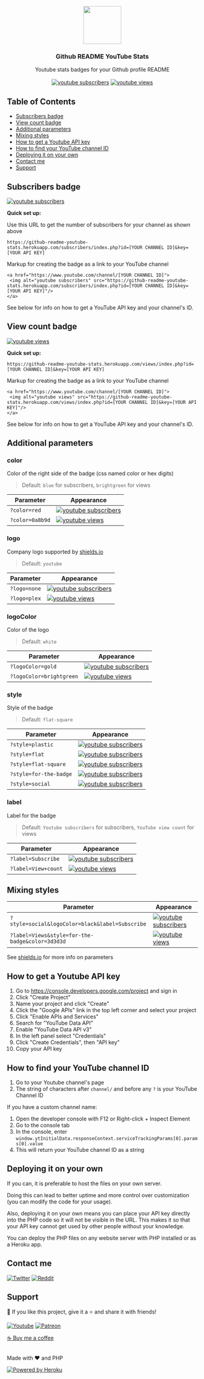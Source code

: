 <p align="center">
  <img src="https://i.imgur.com/0QRyKo9.png" width="100px"/>
  <h3 align="center">Github README YouTube Stats</h3>

  <p align="center">
    Youtube stats badges for your Github profile README
    <br />
    <br />
    <a href="https://www.youtube.com/channel/UCipSxT7a3rn81vGLw9lqRkg?sub_confirmation=1"><img alt="youtube subscribers" title="Subscribe to my YouTube channel" src="https://freshidea.com/jonah/youtube-api/subscribers-badge.php?style=for-the-badge&logo="/></a> 
  <a href="https://www.youtube.com/channel/UCipSxT7a3rn81vGLw9lqRkg"><img alt="youtube views" title="YouTube views" src="https://freshidea.com/jonah/youtube-api/view-count-badge.php?style=for-the-badge&logo="/></a>
  </p>
</p>

## Table of Contents

* [Subscribers badge](#subscribers-badge)
* [View count badge](#view-count-badge)
* [Additional parameters](#additional-parameters)
* [Mixing styles](#mixing-styles)
* [How to get a Youtube API key](#how-to-get-a-youtube-api-key)
* [How to find your YouTube channel ID](#how-to-find-your-youtube-channel-id)
* [Deploying it on your own](#deploying-it-on-your-own)
* [Contact me](#contact-me)
* [Support](#support)

## Subscribers badge

<a href="https://www.youtube.com/channel/UCipSxT7a3rn81vGLw9lqRkg?sub_confirmation=1"><img alt="youtube subscribers" title="Subscribe to my YouTube channel" src="https://freshidea.com/jonah/youtube-api/subscribers-badge.php"/></a>

<b>Quick set up:</b>

Use this URL to get the number of subscribers for your channel as shown above

`https://github-readme-youtube-stats.herokuapp.com/subscribers/index.php?id=[YOUR CHANNEL ID]&key=[YOUR API KEY]`

Markup for creating the badge as a link to your YouTube channel

    <a href="https://www.youtube.com/channel/[YOUR CHANNEL ID]">
     <img alt="youtube subscribers" src="https://github-readme-youtube-stats.herokuapp.com/subscribers/index.php?id=[YOUR CHANNEL ID]&key=[YOUR API KEY]"/>
    </a>
    
See below for info on how to get a YouTube API key and your channel's ID.

## View count badge

<a href="https://www.youtube.com/channel/UCipSxT7a3rn81vGLw9lqRkg"><img alt="youtube views" title="YouTube views" src="https://freshidea.com/jonah/youtube-api/view-count-badge.php"/></a>

<b>Quick set up:</b>

`https://github-readme-youtube-stats.herokuapp.com/views/index.php?id=[YOUR CHANNEL ID]&key=[YOUR API KEY]`

Markup for creating the badge as a link to your YouTube channel

    <a href="https://www.youtube.com/channel/[YOUR CHANNEL ID]">
     <img alt="youtube views" src="https://github-readme-youtube-stats.herokuapp.com/views/index.php?id=[YOUR CHANNEL ID]&key=[YOUR API KEY]"/>
    </a>
    
See below for info on how to get a YouTube API key and your channel's ID.
    
## Additional parameters

### color

Color of the right side of the badge (css named color or hex digits)

> Default: `blue` for subscribers, `brightgreen` for views

| Parameter | Appearance |
| --- | --- |
| `?color=red` | <a href="https://www.youtube.com/channel/UCipSxT7a3rn81vGLw9lqRkg?sub_confirmation=1"><img alt="youtube subscribers" title="Subscribe to my YouTube channel" src="https://freshidea.com/jonah/youtube-api/subscribers-badge.php?color=red"/></a> |
| `?color=0a8b9d` | <a href="https://www.youtube.com/channel/UCipSxT7a3rn81vGLw9lqRkg?sub_confirmation=1"><img alt="youtube views" title="Subscribe to my YouTube channel" src="https://freshidea.com/jonah/youtube-api/view-count-badge.php?color=0a8b9d"/></a> |

### logo

Company logo supported by [shields.io](https://shields.io/#styles)

> Default: `youtube`

| Parameter | Appearance |
| --- | --- |
| `?logo=none` | <a href="https://www.youtube.com/channel/UCipSxT7a3rn81vGLw9lqRkg?sub_confirmation=1"><img alt="youtube subscribers" title="Subscribe to my YouTube channel" src="https://freshidea.com/jonah/youtube-api/subscribers-badge.php?logo=none"/></a> |
| `?logo=plex` | <a href="https://www.youtube.com/channel/UCipSxT7a3rn81vGLw9lqRkg?sub_confirmation=1"><img alt="youtube views" title="Subscribe to my YouTube channel" src="https://freshidea.com/jonah/youtube-api/view-count-badge.php?logo=plex"/></a> |

### logoColor

Color of the logo

> Default: `white`

| Parameter | Appearance |
| --- | --- |
| `?logoColor=gold` | <a href="https://www.youtube.com/channel/UCipSxT7a3rn81vGLw9lqRkg?sub_confirmation=1"><img alt="youtube subscribers" title="Subscribe to my YouTube channel" src="https://freshidea.com/jonah/youtube-api/subscribers-badge.php?logoColor=gold#"/></a> |
| `?logoColor=brightgreen` | <a href="https://www.youtube.com/channel/UCipSxT7a3rn81vGLw9lqRkg?sub_confirmation=1"><img alt="youtube views" title="Subscribe to my YouTube channel" src="https://freshidea.com/jonah/youtube-api/view-count-badge.php?logoColor=brightgreen"/></a> |

### style

Style of the badge

> Default: `flat-square`

| Parameter | Appearance |
| --- | --- |
| `?style=plastic` | <a href="https://www.youtube.com/channel/UCipSxT7a3rn81vGLw9lqRkg?sub_confirmation=1"><img alt="youtube subscribers" title="Subscribe to my YouTube channel" src="https://freshidea.com/jonah/youtube-api/subscribers-badge.php?style=plastic"/></a> |
| `?style=flat` | <a href="https://www.youtube.com/channel/UCipSxT7a3rn81vGLw9lqRkg?sub_confirmation=1"><img alt="youtube subscribers" title="Subscribe to my YouTube channel" src="https://freshidea.com/jonah/youtube-api/subscribers-badge.php?style=flat"/></a> |
| `?style=flat-square` | <a href="https://www.youtube.com/channel/UCipSxT7a3rn81vGLw9lqRkg?sub_confirmation=1"><img alt="youtube subscribers" title="Subscribe to my YouTube channel" src="https://freshidea.com/jonah/youtube-api/subscribers-badge.php?style=flat-square"/></a> |
| `?style=for-the-badge` | <a href="https://www.youtube.com/channel/UCipSxT7a3rn81vGLw9lqRkg?sub_confirmation=1"><img alt="youtube subscribers" title="Subscribe to my YouTube channel" src="https://freshidea.com/jonah/youtube-api/subscribers-badge.php?style=for-the-badge"/></a> |
| `?style=social` | <a href="https://www.youtube.com/channel/UCipSxT7a3rn81vGLw9lqRkg?sub_confirmation=1"><img alt="youtube subscribers" title="Subscribe to my YouTube channel" src="https://freshidea.com/jonah/youtube-api/subscribers-badge.php?style=social"/></a> |

### label

Label for the badge

> Default: `Youtube subscribers` for subscribers, `YouTube view count` for views

| Parameter | Appearance |
| --- | --- |
| `?label=Subscribe` | <a href="https://www.youtube.com/channel/UCipSxT7a3rn81vGLw9lqRkg?sub_confirmation=1"><img alt="youtube subscribers" title="Subscribe to my YouTube channel" src="https://freshidea.com/jonah/youtube-api/subscribers-badge.php?label=Subscribe"/></a> |
| `?label=View+count` | <a href="https://www.youtube.com/channel/UCipSxT7a3rn81vGLw9lqRkg?sub_confirmation=1"><img alt="youtube views" title="Subscribe to my YouTube channel" src="https://freshidea.com/jonah/youtube-api/view-count-badge.php?label=View+count"/></a> |

## Mixing styles

| Parameter | Appearance |
| --- | --- |
| `?style=social&logoColor=black&label=Subscribe` | <a href="https://www.youtube.com/channel/UCipSxT7a3rn81vGLw9lqRkg?sub_confirmation=1"><img alt="youtube subscribers" title="Subscribe to my YouTube channel" src="https://freshidea.com/jonah/youtube-api/subscribers-badge.php?style=social&logoColor=black&label=Subscribe"/></a> |
| `?label=Views&style=for-the-badge&color=3d3d3d` | <a href="https://www.youtube.com/channel/UCipSxT7a3rn81vGLw9lqRkg?sub_confirmation=1"><img alt="youtube views" title="Subscribe to my YouTube channel" src="https://freshidea.com/jonah/youtube-api/view-count-badge.php?label=Views&style=for-the-badge&color=3d3d3d"/></a> |

See [shields.io](https://shields.io/#styles) for more info on parameters

## How to get a Youtube API key

1. Go to https://console.developers.google.com/project and sign in
2. Click "Create Project"
3. Name your project and click "Create"
4. Click the "Google APIs" link in the top left corner and select your project
5. Click "Enable APIs and Services"
6. Search for "YouTube Data API"
7. Enable "YouTube Data API v3"
8. In the left panel select "Credentials"
9. Click "Create Credentials", then "API key"
10. Copy your API key

## How to find your YouTube channel ID

1. Go to your Youtube channel's page
2. The string of characters after `channel/` and before any `?` is your YouTube Channel ID

If you have a custom channel name:

1. Open the developer console with F12 or Right-click + Inspect Element
2. Go to the console tab
3. In the console, enter `window.ytInitialData.responseContext.serviceTrackingParams[0].params[0].value`
4. This will return your YouTube channel ID as a string

## Deploying it on your own

If you can, it is preferable to host the files on your own server.

Doing this can lead to better uptime and more control over customization (you can modify the code for your usage).

Also, deploying it on your own means you can place your API key directly into the PHP code so it will not be visible in the URL. This makes it so that your API key cannot get used by other people without your knowledge.

You can deploy the PHP files on any website server with PHP installed or as a Heroku app.

## Contact me

<p align="left">
  <a href="https://twitter.com/DenverCoder1"><img alt="Twitter" title="Twitter" src="https://img.shields.io/badge/-Twitter-1DA1F2?style=for-the-badge&logo=twitter&logoColor=white"/></a>
  <a href="https://www.reddit.com/user/denvercoder1/"><img alt="Reddit" title="Reddit" src="https://img.shields.io/badge/-Reddit-FF5700?style=for-the-badge&logo=reddit&logoColor=white"/></a>
</p>

## Support

💙 If you like this project, give it a ⭐ and share it with friends!

<p align="left">
  <a href="https://www.youtube.com/channel/UCipSxT7a3rn81vGLw9lqRkg?sub_confirmation=1"><img alt="Youtube" title="Youtube" src="https://img.shields.io/badge/-Subscribe-red?style=for-the-badge&logo=youtube&logoColor=white"/></a>
  <a href="https://www.patreon.com/jonahlawrence"><img alt="Patreon" title="Patreon" src="https://img.shields.io/badge/-Patreon-F96854?style=for-the-badge&logo=patreon&logoColor=white"/></a>
</p>

<a href="https://ko-fi.com/jlawrence">☕ Buy me a coffee</a>

## 

Made with ❤️ and PHP

<a href="https://heroku.com/"><img alt="Powered by Heroku" title="Powered by Heroku" src="https://img.shields.io/badge/-Powered%20by%20Heroku-6567a5?style=for-the-badge&logo=heroku&logoColor=white"/></a>
